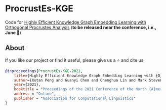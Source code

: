 # ProcrustEs-KGE
Code for [Highly Efficient Knowledge Graph Embedding Learning with Orthogonal Procrustes Analysis](https://arxiv.org/abs/2104.04676) (__to be released near the conference, i.e., June :eyes:__)

## About
If you like our project or find it useful, please give us a :star: and cite us
```bib
@inproceedings{ProcrustEs-KGE-2021,
    title={Highly Efficient Knowledge Graph Embedding Learning with {O}rthogonal {P}rocrustes {A}nalysis}, 
    author={Xutan Peng and Guanyi Chen and Chenghua Lin and Mark Stevenson},
    year={2021},
    booktitle = "Proceedings of the 2021 Conference of the North {A}merican Chapter of the Association for Computational Linguistics: Human Language Technologies",
    address = "Online",
    publisher = "Association for Computational Linguistics"
}
```
